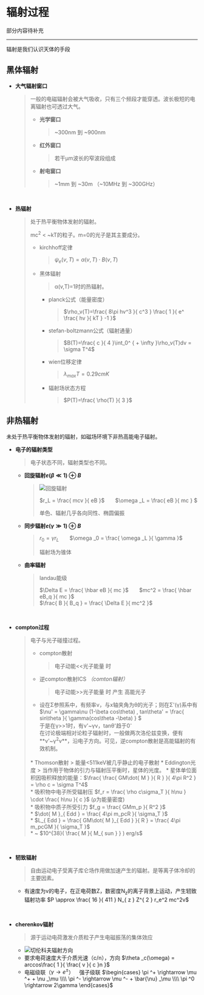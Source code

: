 # 辐射过程

部分内容待补充

***

辐射是我们认识天体的手段

## 黑体辐射

* **大气辐射窗口**
  > 一般的电磁辐射会被大气吸收，只有三个频段才能穿透。波长极短的电离辐射也可透过大气。
  > * **光学窗口**
  >   > ~300nm 到 ~900nm
  > * **红外窗口**
  >   >  若干μm波长的窄波段组成
  > * **射电窗口**
  >   > ~1mm 到 ~30m （~10MHz 到 ~300GHz）

<br>

* **热辐射**
  > 处于热平衡物体发射的辐射。
  >
  > mc<sup>2</sup> < ~kT的粒子。m=0的光子是其主要成分。
  > * kirchhoff定律
  >   > $\psi_e (v,T)=\alpha(v,T)\cdot B(v,T)$
  > * 黑体辐射
  >   > α(v,T)=1时的热辐射。
  >   * planck公式（能量密度）
  >     > $\rho_v(T)=\frac{ 8\pi hv^3 }{ c^3 } \frac{ 1 }{ e^ \frac{ hv }{ kT } -1 }$
  >   * stefan-boltzmann公式（辐射通量）
  >     > $B(T)=\frac{ c }{ 4 }\int_0^ { + \infty }\rho_v(T)dv = \sigma T^4$
  >   * wien位移定律
  >     > $\lambda_{max}T = 0.29cm K$
  >   * 辐射场状态方程
  >     > $P(T)=\frac{ \rho(T) }{ 3 }$

## 非热辐射

未处于热平衡物体发射的辐射，如磁场环境下非热高能电子辐射。
* **电子的辐射类型**
  > 电子状态不同，辐射类型也不同。
  * **回旋辐射$e(\beta\ll 1)\oplus B$**
    > ![回旋辐射](https://test1.jsdelivr.net/gh/sakurakouji-luna/pic@main/astrophysics/回旋辐射.png)
    >
    > $r_L = \frac{ mcv }{ eB }$&emsp;&emsp;$\omega _L = \frac{ eB }{ mc } $
    >
    > 单色、辐射几乎各向同性、椭圆偏振
  * **同步辐射$e(\gamma\gg 1)\oplus B$**
    > $r_0 = \gamma r_L$&emsp;&emsp;$\omega _0 = \frac{ \omega _L }{ \gamma }$
    >
    > 辐射场为锥体
  * **曲率辐射**
    > landau能级
    > 
    > $\Delta E = \frac{ \hbar eB }{ mc }$&emsp;&emsp;$mc^2 = \frac{ \hbar eB_q }{ mc }$<br>$\frac{ B }{ B_q } = \frac{ \Delta E }{ mc^2 }$

<br>

* **compton过程**
  > 电子与光子碰撞过程。
  > * compton散射
  >   > 电子动能<<光子能量 时
  > * 逆compton散射ICS *（comton辐射）*
  >   > 电子动能>>光子能量 时 产生 高能光子
  > * 设在Σ参照系中，有频率ν，与x轴夹角为θ的光子；则在Σ'(γ)系中有 $\nu' = \gamma\nu (1-\beta cos\theta) , tan\theta' = \frac{ sin\theta }{ \gamma(cos\theta -\beta) } $ <br> 于是在γ>>1时，有ν'~γν，tanθ'趋于0<sup>-</sup> <br> 在讨论极端相对论粒子辐射时，一般做两次洛伦兹变换，便有**ν'~γ<sup>2</sup>ν**，沿电子方向。可见，逆compton散射是高能辐射的有效机制。
  > <br>
  > * Thomson散射
  >   > 能量<511keV被几乎静止的电子散射
  > * Eddington光度
  >   > 当作用于物体的引力与辐射压平衡时，星体的光度。
  >   * 星体单位面积因吸积释放的能量：$\frac{ \frac{ GM\dot{ M } }{ R } }{ 4\pi R^2 } = \rho c = \sigma T^4$
  > <br>
  >   * 吸积物中电子所受辐射压 $f_r = \frac{ \rho c\sigma_T }{ h\nu } \cdot \frac{ h\nu }{ c }$ (ρ为能量密度)
  > <br>
  >   * 吸积物中质子所受引力 $f_g = \frac{ GMm_p }{ R^2 }$
  > <br>
  >   * $\dot{ M }_{ Edd } = \frac{ 4\pi m_pcR }{ \sigma_T }$
  > <br>
  >   * $L_{ Edd } = \frac{ GM\dot{ M }_{ Edd } }{ R } = \frac{ 4\pi m_pcGM }{ \sigma_T }$
  > <br>
  >   * ~ $10^{38}( \frac{ M }{ M_{ sun } } )  erg/s$

<br>

* **轫致辐射**
  > 自由运动电子受离子库仑场作用做加速产生的辐射。是等离子体冷却的主要因素。
  * 有速度为v的电子，在正电荷数Z，数密度N<sub>z</sub>的离子背景上运动，产生轫致辐射功率 $P \approx \frac{ 16 }{ 411 } N_{ z } Z^{ 2 } r_e^2 mc^2v$

<br>

* **cherenkov辐射**
  > 源于运动电荷激发介质粒子产生电磁振荡的集体效应
  * ![切伦科夫辐射方向](https://test1.jsdelivr.net/gh/sakurakouji-luna/pic@main/astrophysics/切伦科夫辐射方向.png)
  * 要求电荷速度大于介质光速（c/n），方向 $\theta _c(\omega) = arccos\frac{ 1 }{ \frac{ v }{ c }n }$
  * 电磁级联（$\gamma \rightarrow e^\pm$）&emsp;强子级联 $\begin{cases} \pi ^+ \rightarrow \mu ^+ + \nu _\mu \\\\ \pi ^- \rightarrow \mu ^- + \bar{\nu} _\mu \\\\ \pi ^0 \rightarrow 2\gamma \end{cases}$